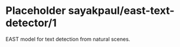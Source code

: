 # Placeholder sayakpaul/east-text-detector/1
EAST model for text detection from natural scenes.

<!-- dataset: multiple -->
<!-- module-type: image-object-detection -->
<!-- network-architecture: other -->
<!-- fine-tunable: false -->
<!-- license: Apache-2.0 -->
